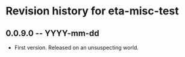 # Revision history for eta-misc-test

## 0.0.9.0  -- YYYY-mm-dd

* First version. Released on an unsuspecting world.
